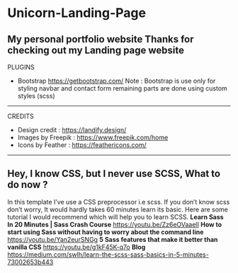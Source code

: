 # Unicorn-Landing-Page
My personal portfolio website 
Thanks for checking out my Landing page website
--------------------------------------------------------
PLUGINS
- Bootstrap https://getbootstrap.com/
Note : Bootstrap is use only for styling navbar and contact form 
remaining parts are done using custom styles (scss)
--------------------------------------------------------
CREDITS
- Design credit : https://landify.design/
- Images by Freepik : https://www.freepik.com/home
- Icons by Feather : https://feathericons.com/ 
--------------------------------------------------------
Hey, I know CSS, but I never use SCSS, What to do now ?
--------------------------------------------------------
In this template I’ve use a CSS preprocessor i.e scss. If you don’t know scss don’t worry, It would hardly takes 60 minutes learn its basic. Here are some tutorial I would recommend which will help you to learn SCSS. 
**Learn Sass In 20 Minutes | Sass Crash Course** 
https://youtu.be/Zz6eOVaaelI
**How to start using Sass without having to worry about the command line**  
https://youtu.be/Yan2eurSNGg
**5 Sass features that make it better than vanilla CSS**
https://youtu.be/g1kF45K-q7o
**Blog**
https://medium.com/swlh/learn-the-scss-sass-basics-in-5-minutes-73002653b443
